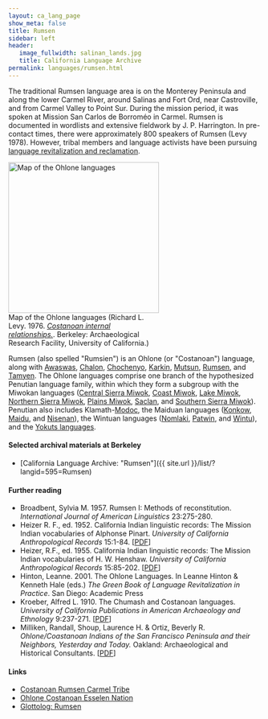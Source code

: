```yaml
---
layout: ca_lang_page
show_meta: false
title: Rumsen
sidebar: left
header:
   image_fullwidth: salinan_lands.jpg
   title: California Language Archive
permalink: languages/rumsen.html
---
```


The traditional Rumsen language area is on the Monterey Peninsula and along the lower Carmel River, around Salinas and Fort Ord, near Castroville, and from Carmel Valley to Point Sur. During the mission period, it was spoken at Mission San Carlos de Borroméo in Carmel. Rumsen is documented in wordlists and extensive fieldwork by J. P. Harrington. In pre-contact times, there were approximately 800 speakers of Rumsen (Levy 1978). However, tribal members and language activists have been pursuing [language revitalization and reclamation](https://bthechange.com/reviving-indigenous-communities-through-traditional-food-and-language-da9316f0417).

<div class="image fit right" style="width: 300px;">
<a href="https://berkeley.app.box.com/v/ohlone-languages-map"><img alt="Map of the Ohlone languages" src="{{ site.urlimg }}ohlone-languages-map-small.jpg" width="300px"/></a>
<div class="caption">
Map of the Ohlone languages (Richard L. Levy. 1976. <a href="http://dpg.lib.berkeley.edu/webdb/anthpubs/search?all=&amp;volumeid=66&amp;item=1"><em>Costanoan internal relationships.</em></a>. Berkeley: Archaeological Research Facility, University of California.)
</div>
</div>

Rumsen (also spelled "Rumsien") is an Ohlone (or "Costanoan") language, along with [Awaswas](awaswas.html), [Chalon](chalon.html), [Chochenyo](chochenyo.html), [Karkin](karkin.html), [Mutsun](mutsun.html), [Rumsen](rumsen.html), and [Tamyen](tamyen.html). The Ohlone languages comprise one branch of the hypothesized Penutian language family, within which they form a subgroup with the Miwokan languages ([Central Sierra Miwok](central-sierra-miwok.html), [Coast Miwok](coast-miwok.html), [Lake Miwok](lake-miwok.html), [Northern Sierra Miwok](northern-sierra-miwok.html), [Plains Miwok](plains-miwok.html), [Saclan](saclan.html), and [Southern Sierra Miwok](southern-sierra-miwok.html)). Penutian also includes Klamath-[Modoc](modoc.html), the Maiduan languages ([Konkow](konkow.html), [Maidu](maidu.html), and [Nisenan](nisenan.html)), the Wintuan languages ([Nomlaki](nomlaki.html), [Patwin](patwin.html), and [Wintu](wintu.html)), and the [Yokuts languages](yokuts.html).

#### Selected archival materials at Berkeley

* [California Language Archive: "Rumsen"]({{ site.url }}/list/?langid=595=Rumsen)

#### Further reading

* Broadbent, Sylvia M. 1957. Rumsen I: Methods of reconstitution. *International Journal of American Linguistics* 23:275-280.
* Heizer R. F., ed. 1952. California Indian linguistic records: The Mission Indian vocabularies of Alphonse Pinart. *University of California Anthropological Records* 15:1-84. [[PDF](http://digitalassets.lib.berkeley.edu/anthpubs/ucb/text/ucar015-001.pdf)]
* Heizer, R.F., ed. 1955. California Indian linguistic records: The Mission Indian vocabularies of H. W. Henshaw. *University of California Anthropological Records* 15:85-202. [[PDF](http://digitalassets.lib.berkeley.edu/anthpubs/ucb/text/ucar015-002.pdf)]
* Hinton, Leanne. 2001. The Ohlone Languages. In Leanne Hinton &amp; Kenneth Hale (eds.) *The Green Book of Language Revitalization in Practice*. San Diego: Academic Press
* Kroeber, Alfred L. 1910. The Chumash and Costanoan languages. *University of California Publications in American Archaeology and Ethnology* 9:237-271. [[PDF](http://digitalassets.lib.berkeley.edu/anthpubs/ucb/text/ucp009-004.pdf)]
* Milliken, Randall, Shoup, Laurence H. &amp; Ortiz, Beverly R. *Ohlone/Coastanoan Indians of the San Francisco Peninsula and their Neighbors, Yesterday and Today.* Oakland: Archaeological and Historical Consultants. [[PDF](https://digitalcommons.csumb.edu/cgi/viewcontent.cgi?article=1005&context=hornbeck_ind_1)]

#### Links

* [Costanoan Rumsen Carmel Tribe](http://www.costanoanrumsen.org/)
* [Ohlone Costanoan Esselen Nation](http://www.ohlonecostanoanesselennation.org/)
* [Glottolog: Rumsen](https://glottolog.org/resource/languoid/id/rums1243)

